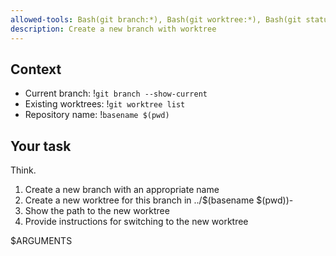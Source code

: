 ```yaml
---
allowed-tools: Bash(git branch:*), Bash(git worktree:*), Bash(git status:*)
description: Create a new branch with worktree
---
```


## Context

- Current branch: !`git branch --show-current`
- Existing worktrees: !`git worktree list`
- Repository name: !`basename $(pwd)`

## Your task

Think.
1. Create a new branch with an appropriate name
2. Create a new worktree for this branch in ../$(basename $(pwd))-<branch-name>
3. Show the path to the new worktree
4. Provide instructions for switching to the new worktree

$ARGUMENTS